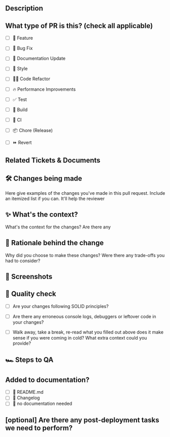 ## Description

<!-- 
Please do not leave this blank 
Please include a summary of the changes and the related issue. Please also include relevant motivation and context. List any dependencies that are required for this change.
-->


## What type of PR is this? (check all applicable)

- [ ] 🍕 Feature
- [ ] 🐛 Bug Fix
- [ ] 📝 Documentation Update
- [ ] 🎨 Style
- [ ] 🧑‍💻 Code Refactor
- [ ] 🔥 Performance Improvements
- [ ] ✅ Test
- [ ] 🤖 Build
- [ ] 🔁 CI
- [ ] 📦 Chore (Release)
- [ ] ⏩ Revert


## Related Tickets & Documents
<!-- 
Please use this format link issue numbers: Fixes #123
https://docs.github.com/en/free-pro-team@latest/github/managing-your-work-on-github/linking-a-pull-request-to-an-issue#linking-a-pull-request-to-an-issue-using-a-keyword 
-->


## 🛠 Changes being made

Here give examples of the changes you've made in this pull request. Include an itemized list if you can. It'll help the reviewer


## ✨ What's the context?

What's the context for the changes? Are there any


## 🧠 Rationale behind the change

Why did you choose to make these changes? Were there any trade-offs you had to consider? 


## 📸 Screenshots 

<!-- Visual changes require screenshots -->


## 🧪 Quality check

- [ ] Are your changes following SOLID principles?

- [ ] Are there any erroneous console logs, debuggers or leftover code in your changes?

- [ ] Walk away, take a break, re-read what you filled out above does it make sense if you were coming in cold? What extra context could you provide?


## 🏎 Steps to QA
<!-- 
Please provide some steps for the reviewer to test your change. If you have wrote tests, you can mention that here instead.

1. Click a link
2. Do this thing
3. Validate you see the thing working
-->


## Added to documentation?

- [ ] 📜 README.md
- [ ] 📕 Changelog
- [ ] 🙅 no documentation needed

## [optional] Are there any post-deployment tasks we need to perform?

<!-- note: PRs with deleted sections will be marked invalid -->

<!--
  
  For a timely review/response, please avoid force-pushing additional
  commits if your PR already received reviews or comments.
  
  Before submitting a Pull Request, please ensure you've done the following:
  - 👷‍♀️ Create small PRs. In most cases, this will be possible.
  - ✅ Provide tests for your changes.
  - 📝 Use descriptive commit messages.
  - 📗 Update any related documentation and include any relevant screenshots.
-->
